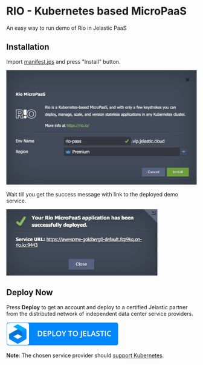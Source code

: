 # RIO - Kubernetes based MicroPaaS 

An easy way to run demo of Rio in Jelastic PaaS


## Installation
Import [manifest.jps](manifest.jps) and press "Install" button.

<img src="/images/rio-install.png" alt="Rio PaaS One-Click Installation" width="600"/>

Wait till you get the success message with link to the deployed demo service.

<img src="/images/rio-success.png" alt="Rio PaaS Installation Success" width="400"/>

## Deploy Now

Press __Deploy__ to get an account and deploy to a certified Jelastic partner from the distributed network of independent data center service providers. 

[![Deploy](https://github.com/jelastic-jps/git-push-deploy/raw/master/images/deploy-to-jelastic.png)](https://jelastic.com/install-application/?manifest=https://raw.githubusercontent.com/jelastic-jps/rio/master/manifest.jps) 

**Note**: The chosen service provider should [support Kubernetes](https://jelastic.cloud/?featuresSupport=K8S). 
